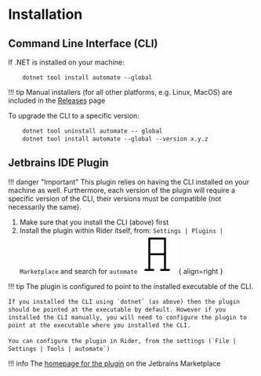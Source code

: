 # Installation

## Command Line Interface (CLI)

If .NET is installed on your machine: 

``` batch
    dotnet tool install automate --global
```

!!! tip
    Manual installers (for all other platforms, e.g. Linux, MacOS) are included in the [Releases](https://github.com/jezzsantos/automate/releases) page

To upgrade the CLI to a specific version:

``` batch
    dotnet tool uninstall automate -- global
    dotnet tool install automate --global --version x.y.z
```

## Jetbrains IDE Plugin

!!! danger "Important"
    This plugin relies on having the CLI installed on your machine as well. Furthermore, each version of the plugin will require a specific version of the CLI, their versions must be compatible (not necessarily the same).

1. Make sure that you install the CLI (above) first
2. Install the plugin within Rider itself, from: `Settings | Plugins | Marketplace` and search for `automate` ![Logo](logo_plugin.svg){ align=right }

!!! tip
    The plugin is configured to point to the installed executable of the CLI.

    If you installed the CLI using `dotnet` (as above) then the plugin should be pointed at the executable by default. However if you installed the CLI manually, you will need to configure the plugin to point at the executable where you installed the CLI.

    You can configure the plugin in Rider, from the settings (`File | Settings | Tools | automate`)

!!! info
    The [homepage for the plugin](https://plugins.jetbrains.com/plugin/19421-automate) on the Jetbrains Marketplace